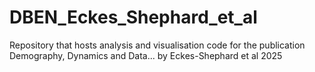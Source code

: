 # DBEN_Eckes_Shephard_et_al
Repository that hosts analysis and visualisation code for the publication Demography, Dynamics and Data... by Eckes-Shephard et al 2025

